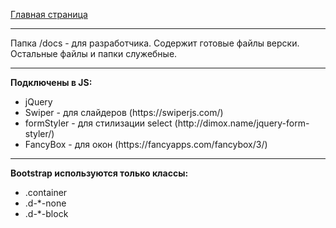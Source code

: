 <a href="/index.html">Главная страница</a><br>

<hr>

Папка /docs - для разработчика. Содержит готовые файлы верски. Остальные файлы и папки служебные.

<hr>

<b>Подключены в JS:</b><br>
<ul>
    <li>jQuery</li>
    <li>Swiper - для слайдеров (https://swiperjs.com/)</li>
    <li>formStyler - для стилизации select (http://dimox.name/jquery-form-styler/)</li>
    <li>FancyBox - для окон (https://fancyapps.com/fancybox/3/)</li>
</ul>

<hr>

<b>Bootstrap используются только классы:</b><br>
<ul>
    <li>.container</li>
    <li>.d-*-none</li>
    <li>.d-*-block</li>
</ul>